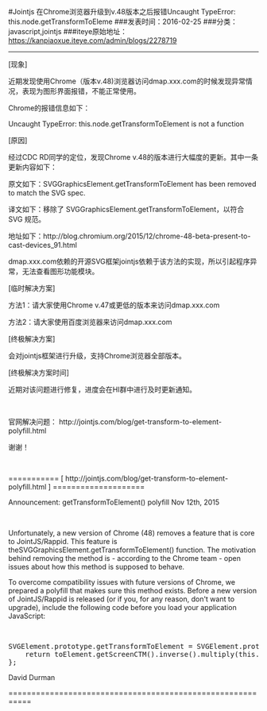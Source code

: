 #Jointjs 在Chrome浏览器升级到v.48版本之后报错Uncaught TypeError: this.node.getTransformToEleme
###发表时间：2016-02-25
###分类：javascript,jointjs
###iteye原始地址：<a href="https://kanpiaoxue.iteye.com/admin/blogs/2278719" target="_blank">https://kanpiaoxue.iteye.com/admin/blogs/2278719</a>

---

<div class="iteye-blog-content-contain"> 
 <p style="font-size: 14px;">[现象]</p> 
 <p style="font-size: 14px;">近期发现使用Chrome（版本v.48)浏览器访问dmap.xxx.com的时候发现异常情况，表现为图形界面报错，不能正常使用。</p> 
 <p style="font-size: 14px;">Chrome的报错信息如下：</p> 
 <p style="font-size: 14px;">Uncaught TypeError: this.node.getTransformToElement is not a function</p> 
 <p style="font-size: 14px;">[原因]</p> 
 <p style="font-size: 14px;">经过CDC RD同学的定位，发现Chrome v.48的版本进行大幅度的更新。其中一条更新内容如下：</p> 
 <p style="font-size: 14px;">原文如下：SVGGraphicsElement.getTransformToElement has been removed to match the SVG spec.</p> 
 <p style="font-size: 14px;">译文如下：移除了 SVGGraphicsElement.getTransformToElement，以符合 SVG 规范。</p> 
 <p style="font-size: 14px;">地址如下：http://blog.chromium.org/2015/12/chrome-48-beta-present-to-cast-devices_91.html</p> 
 <p style="font-size: 14px;">dmap.xxx.com依赖的开源SVG框架jointjs依赖于该方法的实现，所以引起程序异常，无法查看图形功能模块。</p> 
 <p style="font-size: 14px;">[临时解决方案]</p> 
 <p style="font-size: 14px;">方法1：请大家使用Chrome v.47或更低的版本来访问dmap.xxx.com</p> 
 <p style="font-size: 14px;">方法2：请大家使用百度浏览器来访问dmap.xxx.com</p> 
 <p style="font-size: 14px;">[终极解决方案]</p> 
 <p style="font-size: 14px;">会对jointjs框架进行升级，支持Chrome浏览器全部版本。</p> 
 <p style="font-size: 14px;">[终极解决方案时间]</p> 
 <p style="font-size: 14px;">近期对该问题进行修复，进度会在HI群中进行及时更新通知。</p> 
 <p style="font-size: 14px;">&nbsp;</p> 
 <p style="font-size: 14px;">官网解决问题： http://jointjs.com/blog/get-transform-to-element-polyfill.html</p> 
 <p style="font-size: 14px;">谢谢！</p> 
 <p style="font-size: 14px;">&nbsp;</p> 
 <p>=========== [ http://jointjs.com/blog/get-transform-to-element-polyfill.html ] ====================&nbsp;</p> 
 <p>Announcement: getTransformToElement() polyfill Nov 12th, 2015</p> 
 <p>&nbsp;</p> 
 <p>Unfortunately, a new version of Chrome (48) removes a feature that is core to JointJS/Rappid. This feature is theSVGGraphicsElement.getTransformToElement() function. The motivation behind removing the method is - according to the Chrome team - open issues about how this method is supposed to behave.</p> 
 <p>To overcome compatibility issues with future versions of Chrome, we prepared a polyfill that makes sure this method exists. Before a new version of JointJS/Rappid is released (or if you, for any reason, don't want to upgrade), include the following code before you load your application JavaScript:</p> 
 <p>&nbsp;</p> 
 <pre name="code" class="js">SVGElement.prototype.getTransformToElement = SVGElement.prototype.getTransformToElement || function(toElement) {
    return toElement.getScreenCTM().inverse().multiply(this.getScreenCTM());
};</pre> 
 <p>David Durman</p> 
 <p>===========================================================</p> 
</div>